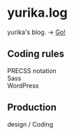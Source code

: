 # yurika.log
yurika's blog. → [Go!](https://yurika1202.com)

## Coding rules
PRECSS notation  
Sass  
WordPress

## Production
design / Coding
